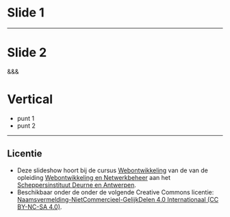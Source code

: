# Slide 1

---

<!-- .slide: data-background-image="_images/7WN-logo.png" data-background-size="contain" -->

# Slide 2

&&&

# Vertical

- punt 1 <!-- .element: class="fragment" -->
- punt 2 <!-- .element: class="fragment" -->

---

## Licentie

- Deze slideshow hoort bij de cursus [Webontwikkeling](https://webo.7wn.be/) van de van de opleiding [Webontwikkeling en Netwerkbeheer](https://webontwikkeling-netwerkbeheer.be/) aan het [Scheppersinstituut Deurne en Antwerpen](https://www.scheppers.be/).
- Beschikbaar onder de onder de volgende Creative Commons licentie: [Naamsvermelding-NietCommercieel-GelijkDelen 4.0 Internationaal (CC BY-NC-SA 4.0)](https://creativecommons.org/licenses/by-nc-sa/4.0/deed.nl).

